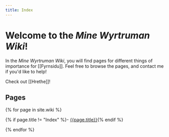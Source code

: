 ```yaml
---
title: Index
---
```


# Welcome to the *Mine Wyrtruman Wiki*!

In the *Mine Wyrtruman Wiki*, you will find pages for different things of importance for [[Fyrnsidu]]. Feel free to browse the pages, and contact me if you'd like to help!

Check out [[Hrethe]]!

## Pages

<div markdown=1 style="columns:auto auto">

{% for page in site.wiki %}

{% if page.title != "Index" %}- [{{page.title}}]({{page.url}}){% endif %}

{% endfor %}

</div>
